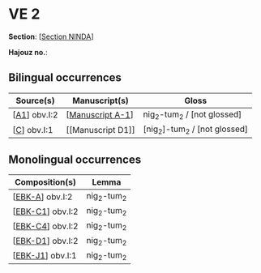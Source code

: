 # VE 2

**Section**: [[Section NINDA]]

**Hajouz no.**: 

## Bilingual occurrences 

| Source(s)      | Manuscript(s)      | Gloss                                             |
| -------------- | ------------------ | ------------------------------------------------- |
| [[A1]] obv.I:2 | [[Manuscript A-1]] | nig<sub>2</sub>-tum<sub>2</sub> / [not glossed]   |
| [[C]] obv.I:1  | [[Manuscript D1]]  | [nig<sub>2</sub>]-tum<sub>2</sub> / [not glossed] |

## Monolingual occurrences 

| Composition(s)      | Lemma                           |
| ------------------- | ------------------------------- |
| [[EBK-A]] obv.I:2   | nig<sub>2</sub>-tum<sub>2</sub> |
| [[EBK-C1]]  obv.I:2 | nig<sub>2</sub>-tum<sub>2</sub> |
| [[EBK-C4]] obv.I:2  | nig<sub>2</sub>-tum<sub>2</sub> |
| [[EBK-D1]] obv.I:2  | nig<sub>2</sub>-tum<sub>2</sub> |
| [[EBK-J1]] obv.I:1  | nig<sub>2</sub>-tum<sub>2</sub> |

[//begin]: # "Autogenerated link references for markdown compatibility"
[Section NINDA]: <Section NINDA> "NINDA"
[A1]: A1 "MEE 4, 1 = TM.75.G.3528"
[Manuscript A-1]: <Manuscript A-1> "Manuscript A-1"
[C]: C "MEE 4, 12 = TM.75.G.2284"
[EBK-A]: EBK-A "MEE 4, 115 +"
[EBK-C1]: EBK-C1 "MEE 15 24 = TM.75.G.3043"
[EBK-C4]: EBK-C4 "MEE 15 27 = TM.75.G.3040+TM.75.G.3046"
[EBK-D1]: EBK-D1 "MEE 15 28 = TM.75.G.1304"
[EBK-J1]: EBK-J1 "MEE 15 61 = TM.75.G.20375"
[//end]: # "Autogenerated link references"